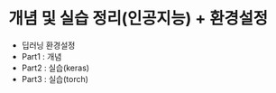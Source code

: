 # 개념 및 실습 정리(인공지능) + 환경설정
- 딥러닝 환경설정   
- Part1 : 개념   
- Part2 : 실습(keras)   
- Part3 : 실습(torch)   
